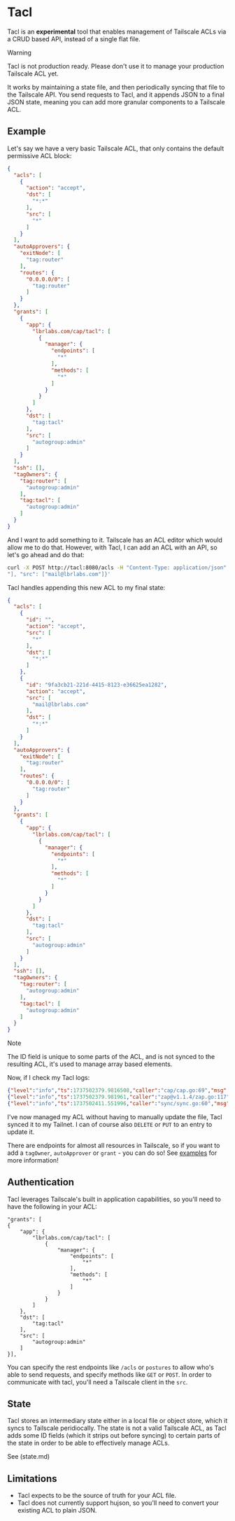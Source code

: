 # Tacl

Tacl is an **experimental** tool that enables management of Tailscale ACLs via a CRUD based API, instead of a single flat file.

> [!WARNING] 
> Tacl is not production ready. Please don't use it to manage your production Tailscale ACL yet.


It works by maintaining a state file, and then periodically syncing that file to the Tailscale API. You send requests to Tacl, and it appends JSON to a final JSON state, meaning you can add more granular components to a Tailscale ACL.

## Example

Let's say we have a very basic Tailscale ACL, that only contains the default permissive ACL block:

```json
{
  "acls": [
    {
      "action": "accept",
      "dst": [
        "*:*"
      ],
      "src": [
        "*"
      ]
    }
  ],
  "autoApprovers": {
    "exitNode": [
      "tag:router"
    ],
    "routes": {
      "0.0.0.0/0": [
        "tag:router"
      ]
    }
  },
  "grants": [
    {
      "app": {
        "lbrlabs.com/cap/tacl": [
          {
            "manager": {
              "endpoints": [
                "*"
              ],
              "methods": [
                "*"
              ]
            }
          }
        ]
      },
      "dst": [
        "tag:tacl"
      ],
      "src": [
        "autogroup:admin"
      ]
    }
  ],
  "ssh": [],
  "tagOwners": {
    "tag:router": [
      "autogroup:admin"
    ],
    "tag:tacl": [
      "autogroup:admin"
    ]
  }
}

```

And I want to add something to it. Tailscale has an ACL editor which would allow me to do that. However, with Tacl, I can add an ACL with an API, so let's go ahead and do that:

```bash
curl -X POST http://tacl:8080/acls -H "Content-Type: application/json" -d '{"action": "accept", "dst": ["*:*
"], "src": ["mail@lbrlabs.com"]}'    
```

Tacl handles appending this new ACL to my final state:

```json
{
  "acls": [
    {
      "id": "",
      "action": "accept",
      "src": [
        "*"
      ],
      "dst": [
        "*:*"
      ]
    },
    {
      "id": "9fa3cb21-221d-4415-8123-e36625ea1282",
      "action": "accept",
      "src": [
        "mail@lbrlabs.com"
      ],
      "dst": [
        "*:*"
      ]
    }
  ],
  "autoApprovers": {
    "exitNode": [
      "tag:router"
    ],
    "routes": {
      "0.0.0.0/0": [
        "tag:router"
      ]
    }
  },
  "grants": [
    {
      "app": {
        "lbrlabs.com/cap/tacl": [
          {
            "manager": {
              "endpoints": [
                "*"
              ],
              "methods": [
                "*"
              ]
            }
          }
        ]
      },
      "dst": [
        "tag:tacl"
      ],
      "src": [
        "autogroup:admin"
      ]
    }
  ],
  "ssh": [],
  "tagOwners": {
    "tag:router": [
      "autogroup:admin"
    ],
    "tag:tacl": [
      "autogroup:admin"
    ]
  }
}

```

> [!NOTE]
> The ID field is unique to some parts of the ACL, and is not synced to the resulting ACL, it's used to manage array based elements.

Now, if I check my Tacl logs:

```json
{"level":"info","ts":1737502379.9816508,"caller":"cap/cap.go:69","msg":"Incoming request from Tailscale","ip":"100.84.60.2","userLoginName":"mail@lbrlabs.com","displayName":"mail","method":"POST","url":"/acls"}
{"level":"info","ts":1737502379.981961,"caller":"zap@v1.1.4/zap.go:117","msg":"/acls","status":201,"method":"POST","path":"/acls","query":"","ip":"100.84.60.2","user-agent":"curl/8.7.1","latency":0.000267042,"time":"2025-01-21T23:32:59Z"}
{"level":"info","ts":1737502411.551996,"caller":"sync/sync.go:60","msg":"Pushed local ACL to Tailscale","bytes":916}
```

I've now managed my ACL without having to manually update the file, Tacl synced it to my Tailnet. I can of course also `DELETE` or `PUT` to an entry to update it.

There are endpoints for almost all resources in Tailscale, so if you want to add a `tagOwner`, `autoApprover` or `grant` - you can do so! See [examples](examples.md) for more information!


## Authentication

Tacl leverages Tailscale's built in application capabilities, so you'll need to have the following in your ACL:

```
"grants": [
{
    "app": {
        "lbrlabs.com/cap/tacl": [
            {
                "manager": {
                    "endpoints": [
                        "*"
                    ],
                    "methods": [
                        "*"
                    ]
                }
            }
        ]
    },
    "dst": [
        "tag:tacl"
    ],
    "src": [
        "autogroup:admin"
    ]
}],
```

You can specify the rest endpoints like `/acls` or `postures` to allow who's able to send requests, and specify methods like `GET` or `POST`. In order to communicate with tacl, you'll need a Tailscale client in the `src`.

## State

Tacl stores an intermediary state either in a local file or object store, which it syncs to Tailscale peridiocally. The state is not a valid Tailscale ACL, as Tacl adds some ID fields (which it strips out before syncing) to certain parts of the state in order to be able to effectively manage ACLs.

See (state.md)



## Limitations

- Tacl expects to be the source of truth for your ACL file.
- Tacl does not currently support hujson, so you'll need to convert your existing ACL to plain JSON.
